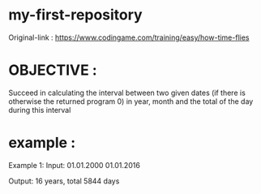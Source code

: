 # my-first-repository
Original-link : https://www.codingame.com/training/easy/how-time-flies

# OBJECTIVE : 
Succeed in calculating the interval between two given dates (if there is otherwise the returned program 0) in year, month and the total of the day during this interval

# example : 
Example 1: 
Input:
01.01.2000
01.01.2016

Output:
16 years, total 5844 days
